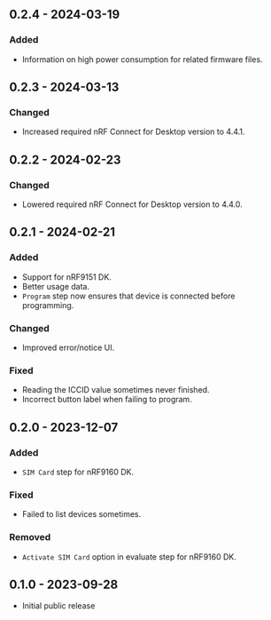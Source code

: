## 0.2.4 - 2024-03-19

### Added

-   Information on high power consumption for related firmware files.

## 0.2.3 - 2024-03-13

### Changed

-   Increased required nRF Connect for Desktop version to 4.4.1.

## 0.2.2 - 2024-02-23

### Changed

-   Lowered required nRF Connect for Desktop version to 4.4.0.

## 0.2.1 - 2024-02-21

### Added

-   Support for nRF9151 DK.
-   Better usage data.
-   `Program` step now ensures that device is connected before programming.

### Changed

-   Improved error/notice UI.

### Fixed

-   Reading the ICCID value sometimes never finished.
-   Incorrect button label when failing to program.

## 0.2.0 - 2023-12-07

### Added

-   `SIM Card` step for nRF9160 DK.

### Fixed

-   Failed to list devices sometimes.

### Removed

-   `Activate SIM Card` option in evaluate step for nRF9160 DK.

## 0.1.0 - 2023-09-28

-   Initial public release
